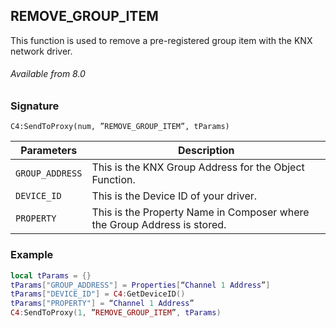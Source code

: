 ## REMOVE\_GROUP\_ITEM

This function is used to remove a pre-registered group item with the KNX network driver.


###### Available from 8.0


### Signature

`C4:SendToProxy(num, ”REMOVE_GROUP_ITEM”, tParams) `


| Parameters  | Description |
| --- | --- |
| `GROUP_ADDRESS` | This is the KNX Group Address for the Object Function. |
| `DEVICE_ID` | This is the Device ID of your driver. |
| `PROPERTY` | This is the Property Name in Composer where the Group Address is stored. |


### Example

```lua
local tParams = {}
tParams["GROUP_ADDRESS"] = Properties[“Channel 1 Address”]
tParams["DEVICE_ID"] = C4:GetDeviceID()
tParams["PROPERTY"] = “Channel 1 Address”
C4:SendToProxy(1, ”REMOVE_GROUP_ITEM”, tParams)
```
